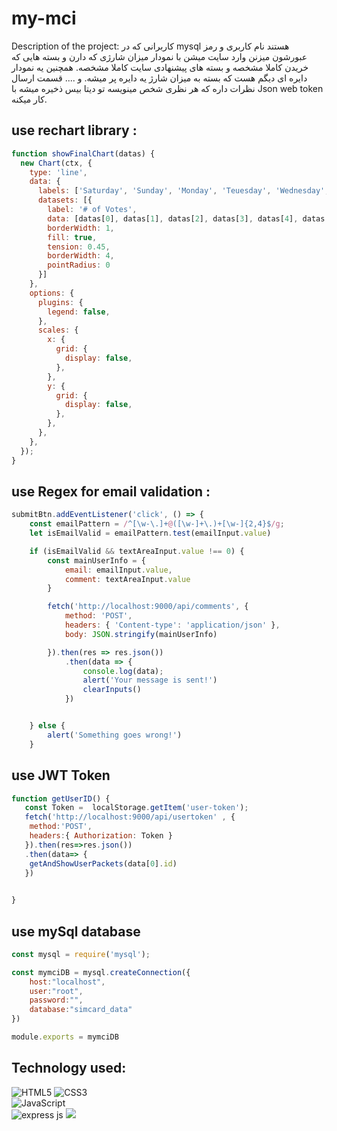 # my-mci
Description of the project:
کاربرانی که در mysql هستند نام کاربری و رمز عبورشون میزنن وارد سایت میشن
با نمودار میزان شارژی که دارن و بسته هایی  که خریدن کاملا مشخصه و بسته های پیشنهادی سایت کاملا مشخصه.
همچنین یه نمودار دایره ای دیگم هست که بسته به میزان شارژ یه دایره پر میشه. و ....
قسمت ارسال نظرات داره که هر نظری شخص مینویسه تو دیتا بیس ذخیره میشه
با Json web token کار میکنه.




## use rechart library :
```javascript
function showFinalChart(datas) {
  new Chart(ctx, {
    type: 'line',
    data: {
      labels: ['Saturday', 'Sunday', 'Monday', 'Teuesday', 'Wednesday', 'Thursday', 'Friday'],
      datasets: [{
        label: '# of Votes',
        data: [datas[0], datas[1], datas[2], datas[3], datas[4], datas[5], datas[6]],
        borderWidth: 1,
        fill: true,
        tension: 0.45,
        borderWidth: 4,
        pointRadius: 0
      }]
    },
    options: {
      plugins: {
        legend: false,
      },
      scales: {
        x: {
          grid: {
            display: false,
          },
        },
        y: {
          grid: {
            display: false,
          },
        },
      },
    },
  });
}


```
## use Regex for email validation  :
```javascript
submitBtn.addEventListener('click', () => {
    const emailPattern = /^[\w-\.]+@([\w-]+\.)+[\w-]{2,4}$/g;
    let isEmailValid = emailPattern.test(emailInput.value)

    if (isEmailValid && textAreaInput.value !== 0) {
        const mainUserInfo = {
            email: emailInput.value,
            comment: textAreaInput.value
        }

        fetch('http://localhost:9000/api/comments', {
            method: 'POST',
            headers: { 'Content-type': 'application/json' },
            body: JSON.stringify(mainUserInfo)

        }).then(res => res.json())
            .then(data => {
                console.log(data);
                alert('Your message is sent!')
                clearInputs()
            })


    } else {
        alert('Something goes wrong!')
    }


```

## use JWT Token
```javascript
function getUserID() {
   const Token =  localStorage.getItem('user-token');
   fetch('http://localhost:9000/api/usertoken' , {
    method:'POST',
    headers:{ Authorization: Token }
   }).then(res=>res.json())
   .then(data=> {
    getAndShowUserPackets(data[0].id)
   })

    
}
```

## use mySql database
```javascript
const mysql = require('mysql');

const mymciDB = mysql.createConnection({
    host:"localhost",
    user:"root",
    password:"",
    database:"simcard_data"
})

module.exports = mymciDB


```




## Technology used:

![HTML5](https://img.shields.io/badge/html5-%23E34F26.svg?style=for-the-badge&logo=html5&logoColor=white)
![CSS3](https://img.shields.io/badge/css3-%231572B6.svg?style=for-the-badge&logo=css3&logoColor=white) \
![JavaScript](https://img.shields.io/badge/javascript-%23323330.svg?style=for-the-badge&logo=javascript&logoColor=%23F7DF1E)\
![express js](https://img.shields.io/badge/Express%20js-000000?style=for-the-badge&logo=express&logoColor=white)
<img src='https://img.shields.io/badge/MySQL-005C84?style=for-the-badge&logo=mysql&logoColor=white'>
